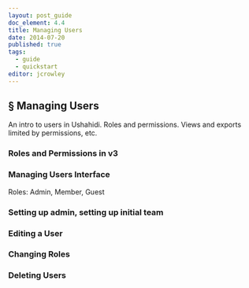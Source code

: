 ```yaml
---
layout: post_guide
doc_element: 4.4
title: Managing Users
date: 2014-07-20
published: true
tags:
  - guide
  - quickstart
editor: jcrowley
---
```


## &sect; Managing Users
An intro to users in Ushahidi. Roles and permissions. Views and exports limited by permissions, etc.

### Roles and Permissions in v3

### Managing Users Interface
Roles: Admin, Member, Guest

### Setting up admin, setting up initial team

### Editing a User

### Changing Roles

### Deleting Users


